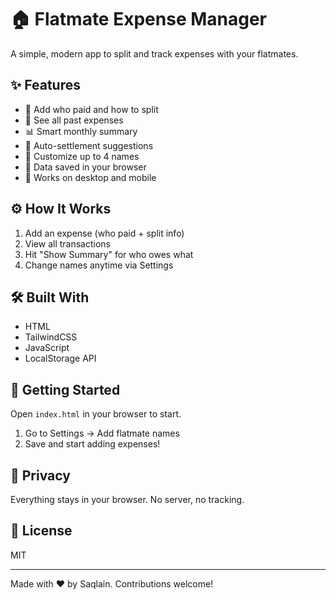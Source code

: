 # 🏠 Flatmate Expense Manager

A simple, modern app to split and track expenses with your flatmates.

## ✨ Features

- 💸 Add who paid and how to split  
- 🧾 See all past expenses  
- 📊 Smart monthly summary  
- 🔁 Auto-settlement suggestions  
- 👤 Customize up to 4 names  
- 💾 Data saved in your browser  
- 📱 Works on desktop and mobile  

## ⚙️ How It Works

1. Add an expense (who paid + split info)  
2. View all transactions  
3. Hit "Show Summary" for who owes what  
4. Change names anytime via Settings  

## 🛠 Built With

- HTML  
- TailwindCSS  
- JavaScript  
- LocalStorage API  

## 🚀 Getting Started

Open `index.html` in your browser to start.

1. Go to Settings → Add flatmate names  
2. Save and start adding expenses!  

## 🔐 Privacy

Everything stays in your browser. No server, no tracking.

## 📄 License

MIT

---

Made with ❤️ by Saqlain. Contributions welcome!
